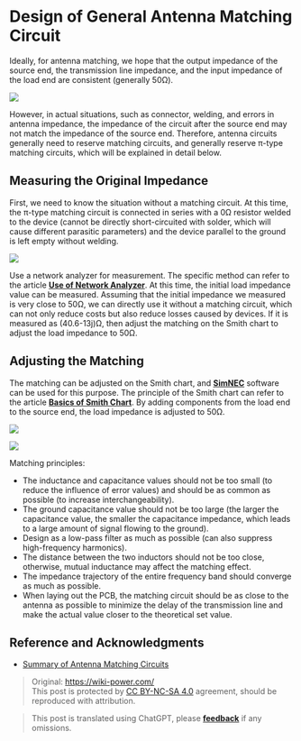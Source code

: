 # Design of General Antenna Matching Circuit

Ideally, for antenna matching, we hope that the output impedance of the source end, the transmission line impedance, and the input impedance of the load end are consistent (generally 50Ω).

![](https://wiki-media-1253965369.cos.ap-guangzhou.myqcloud.com/img/20220531150107.png)

However, in actual situations, such as connector, welding, and errors in antenna impedance, the impedance of the circuit after the source end may not match the impedance of the source end. Therefore, antenna circuits generally need to reserve matching circuits, and generally reserve π-type matching circuits, which will be explained in detail below.

## Measuring the Original Impedance

First, we need to know the situation without a matching circuit. At this time, the π-type matching circuit is connected in series with a 0Ω resistor welded to the device (cannot be directly short-circuited with solder, which will cause different parasitic parameters) and the device parallel to the ground is left empty without welding.

![](https://wiki-media-1253965369.cos.ap-guangzhou.myqcloud.com/img/20220531150242.png)

Use a network analyzer for measurement. The specific method can refer to the article [**Use of Network Analyzer**](https://wiki-power.com/en/%E7%BD%91%E7%BB%9C%E5%88%86%E6%9E%90%E4%BB%AA%E7%9A%84%E4%BD%BF%E7%94%A8). At this time, the initial load impedance value can be measured. Assuming that the initial impedance we measured is very close to 50Ω, we can directly use it without a matching circuit, which can not only reduce costs but also reduce losses caused by devices. If it is measured as (40.6-13j)Ω, then adjust the matching on the Smith chart to adjust the load impedance to 50Ω.

## Adjusting the Matching

The matching can be adjusted on the Smith chart, and [**SimNEC**](http://www.ae6ty.com/smith_charts.html) software can be used for this purpose. The principle of the Smith chart can refer to the article [**Basics of Smith Chart**](https://wiki-power.com/en/%E5%8F%B2%E5%AF%86%E6%96%AF%E5%9C%86%E5%9B%BE%E5%9F%BA%E7%A1%80). By adding components from the load end to the source end, the load impedance is adjusted to 50Ω.

![](https://wiki-media-1253965369.cos.ap-guangzhou.myqcloud.com/img/20220531150624.png)

![](https://wiki-media-1253965369.cos.ap-guangzhou.myqcloud.com/img/20220531151108.png)

Matching principles:

- The inductance and capacitance values should not be too small (to reduce the influence of error values) and should be as common as possible (to increase interchangeability).
- The ground capacitance value should not be too large (the larger the capacitance value, the smaller the capacitance impedance, which leads to a large amount of signal flowing to the ground).
- Design as a low-pass filter as much as possible (can also suppress high-frequency harmonics).
- The distance between the two inductors should not be too close, otherwise, mutual inductance may affect the matching effect.
- The impedance trajectory of the entire frequency band should converge as much as possible.
- When laying out the PCB, the matching circuit should be as close to the antenna as possible to minimize the delay of the transmission line and make the actual value closer to the theoretical set value.

## Reference and Acknowledgments

- [Summary of Antenna Matching Circuits](https://momodiyer.work/20past/201901250p/201901250p.html)

> Original: <https://wiki-power.com/>  
> This post is protected by [CC BY-NC-SA 4.0](https://creativecommons.org/licenses/by/4.0/deed.en) agreement, should be reproduced with attribution.

> This post is translated using ChatGPT, please [**feedback**](https://github.com/linyuxuanlin/Wiki_MkDocs/issues/new) if any omissions.